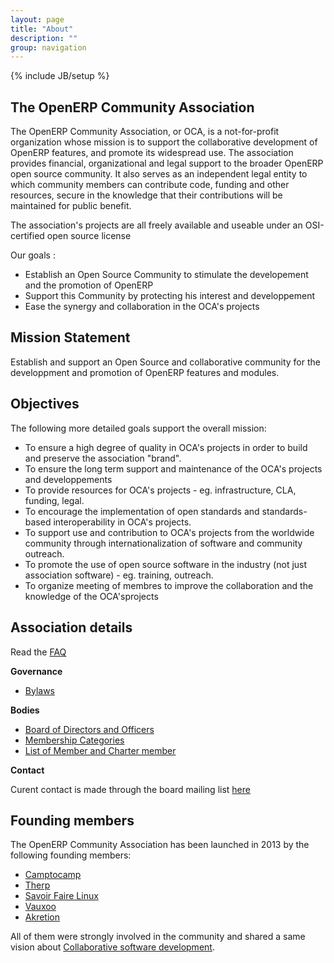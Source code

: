 ```yaml
---
layout: page
title: "About"
description: ""
group: navigation
---
```

{% include JB/setup %}

## The OpenERP Community Association

The OpenERP Community Association, or OCA, is a not-for-profit organization whose mission is to support the collaborative development of OpenERP features, and promote its widespread use. The association provides financial, organizational and legal support to the broader OpenERP open source community. It also serves as an independent legal entity to which community members can contribute code, funding and other resources, secure in the knowledge that their contributions will be maintained for public benefit.

The association's projects are all freely available and useable under an OSI-certified open source license

Our goals :

+ Establish an Open Source Community to stimulate the developement and the promotion of OpenERP
+ Support this Community by protecting his interest and developpement
+ Ease the synergy and collaboration in the OCA's projects


## Mission Statement

Establish and support an Open Source and collaborative community for the developpment and promotion of OpenERP features and modules.

## Objectives

The following more detailed goals support the overall mission:

+ To ensure a high degree of quality in OCA's projects in order to build and preserve the association "brand".
+ To ensure the long term support and maintenance of the OCA's projects and developpements
+ To provide resources for OCA's projects - eg. infrastructure, CLA, funding, legal.
+ To encourage the implementation of open standards and standards-based interoperability in OCA's projects.
+ To support use and contribution to OCA's projects from the worldwide community through internationalization of software and community outreach.
+ To promote the use of open source software in the industry (not just association software) - eg. training, outreach.
+ To organize meeting of membres to improve the collaboration and the knowledge of the OCA'sprojects

## Association details

Read the [FAQ](04_faq.html)

**Governance**

+ [Bylaws](05_bylaws.html)

**Bodies**

+ [Board of Directors and Officers](member/board.html)
+ [Membership Categories](member/03_membership.html)
+ [List of Member and Charter member](member/member_list.html)

**Contact**

Curent contact is made through the board mailing list [here](mailto:oca-board@lists.launchpad.net)

## Founding members

The OpenERP Community Association has been launched in 2013 by the following founding members:

+ [Camptocamp](https://www.camptocamp.com/)
+ [Therp](http://therp.nl/)
+ [Savoir Faire Linux](http://www.savoirfairelinux.com/en/)
+ [Vauxoo](http://vauxoo.com/)
+ [Akretion](http://www.akretion.com/)

All of them were strongly involved in the community and shared a same vision about [Collaborative software development](http://en.wikipedia.org/wiki/Collaborative_software_development_model).
